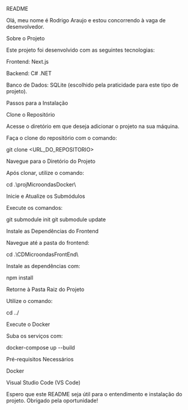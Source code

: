 README

Olá, meu nome é Rodrigo Araujo e estou concorrendo à vaga de desenvolvedor.

Sobre o Projeto

Este projeto foi desenvolvido com as seguintes tecnologias:

Frontend: Next.js

Backend: C# .NET

Banco de Dados: SQLite (escolhido pela praticidade para este tipo de projeto).

Passos para a Instalação

Clone o Repositório

Acesse o diretório em que deseja adicionar o projeto na sua máquina.

Faça o clone do repositório com o comando:

git clone <URL_DO_REPOSITORIO>

Navegue para o Diretório do Projeto

Após clonar, utilize o comando:

cd .\projMicroondasDocker\

Inicie e Atualize os Submódulos

Execute os comandos:

git submodule init
git submodule update

Instale as Dependências do Frontend

Navegue até a pasta do frontend:

cd .\CDMicroondasFrontEnd\

Instale as dependências com:

npm install

Retorne à Pasta Raiz do Projeto

Utilize o comando:

cd ../

Execute o Docker

Suba os serviços com:

docker-compose up --build

Pré-requisitos Necessários

Docker

Visual Studio Code (VS Code)

Espero que este README seja útil para o entendimento e instalação do projeto. Obrigado pela oportunidade!

